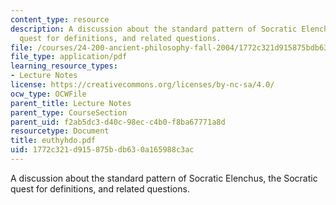 ```yaml
---
content_type: resource
description: A discussion about the standard pattern of Socratic Elenchus, the Socratic
  quest for definitions, and related questions.
file: /courses/24-200-ancient-philosophy-fall-2004/1772c321d915875bdb630a165988c3ac_euthyhdo.pdf
file_type: application/pdf
learning_resource_types:
- Lecture Notes
license: https://creativecommons.org/licenses/by-nc-sa/4.0/
ocw_type: OCWFile
parent_title: Lecture Notes
parent_type: CourseSection
parent_uid: f2ab5dc3-d40c-98ec-c4b0-f8ba67771a8d
resourcetype: Document
title: euthyhdo.pdf
uid: 1772c321-d915-875b-db63-0a165988c3ac
---
```

A discussion about the standard pattern of Socratic Elenchus, the Socratic quest for definitions, and related questions.